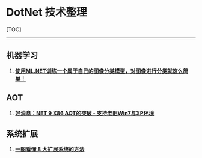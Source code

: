 # DotNet 技术整理

[TOC]

---

## 机器学习

1. **[使用ML.NET训练一个属于自己的图像分类模型，对图像进行分类就这么简单！](https://mp.weixin.qq.com/s?__biz=MzIxMTUzNzM5Ng==&mid=2247503114&idx=1&sn=61133b4414fcb2bbf1349b884488c0e4&chksm=9679abbfef387fccf486eef4027c954532e32d4668252cf05e94e0046c44910c5a7b7bb489d2&scene=126&sessionid=1721004385#rd)**



## AOT

1. **[好消息：NET 9 X86 AOT的突破 - 支持老旧Win7与XP环境](https://mp.weixin.qq.com/s?__biz=MzIxMTUzNzM5Ng==&mid=2247503181&idx=3&sn=102e2675b0ceb557c671e3d1e22bba63&chksm=96052420047bd104e5578c1ee641b0d42d4b160d0ffb7ef7be9705e3b0220d3fa2004801aeda&scene=126&sessionid=1721264675#rd)**



## 系统扩展

1. **[一图看懂 8 大扩展系统的方法](https://mp.weixin.qq.com/s?__biz=MzIxMTUzNzM5Ng==&mid=2247503181&idx=4&sn=3dc031b174f493ffce4abf1bffecfc52&chksm=96c4c8e5cc7e1f2e2cdc4a4ed7972d36d7ebe8f6a70c2735f284061dc3c07db1c91265303147&scene=126&sessionid=1721264675#rd)**